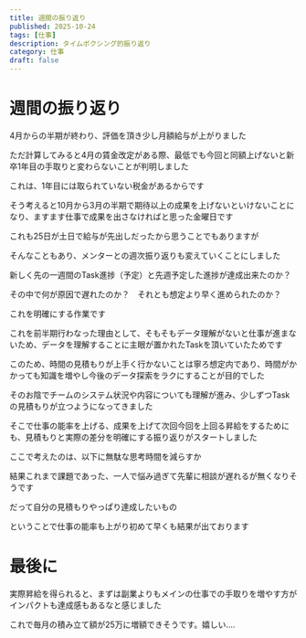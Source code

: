 ```yaml
--- 
title: 週間の振り返り 
published: 2025-10-24
tags: [仕事]
description: タイムボクシング的振り返り
category: 仕事
draft: false
---
```

# 週間の振り返り

4月からの半期が終わり、評価を頂き少し月額給与が上がりました

ただ計算してみると4月の賃金改定がある際、最低でも今回と同額上げないと新卒1年目の手取りと変わらないことが判明しました

これは、1年目には取られていない税金があるからです

そう考えると10月から3月の半期で期待以上の成果を上げないといけないことになり、ますます仕事で成果を出さなければと思った金曜日です

これも25日が土日で給与が先出しだったから思うことでもありますが

そんなこともあり、メンターとの週次振り返りも変えていくことにしました

新しく先の一週間のTask進捗（予定）と先週予定した進捗が達成出来たのか？

その中で何が原因で遅れたのか？　それとも想定より早く進められたのか？

これを明確にする作業です

これを前半期行わなった理由として、そもそもデータ理解がないと仕事が進まないため、データを理解することに主眼が置かれたTaskを頂いていたためです

このため、時間の見積もりが上手く行かないことは寧ろ想定内であり、時間がかかっても知識を増やし今後のデータ探索をラクにすることが目的でした

そのお陰でチームのシステム状況や内容についても理解が進み、少しずつTaskの見積もりが立つようになってきました

そこで仕事の能率を上げる、成果を上げて次回今回を上回る昇給をするためにも、見積もりと実際の差分を明確にする振り返りがスタートしました

ここで考えたのは、以下に無駄な思考時間を減らすか

結果これまで課題であった、一人で悩み過ぎて先輩に相談が遅れるが無くなりそうです

だって自分の見積もりやっぱり達成したいもの

ということで仕事の能率も上がり初めて早くも結果が出ております

# 最後に

実際昇給を得られると、まずは副業よりもメインの仕事での手取りを増やす方がインパクトも達成感もあるなと感じました

これで毎月の積み立て額が25万に増額できそうです。嬉しい....
